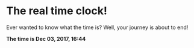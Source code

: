 # The real time clock!

Ever wanted to know what the time is? Well, your journey is about to end!

**The time is Dec 03, 2017, 16:44**